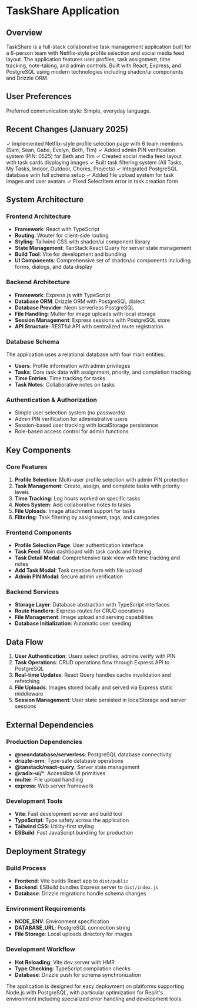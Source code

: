 # TaskShare Application

## Overview

TaskShare is a full-stack collaborative task management application built for a 6-person team with Netflix-style profile selection and social media feed layout. The application features user profiles, task assignment, time tracking, note-taking, and admin controls. Built with React, Express, and PostgreSQL using modern technologies including shadcn/ui components and Drizzle ORM.

## User Preferences

Preferred communication style: Simple, everyday language.

## Recent Changes (January 2025)

✓ Implemented Netflix-style profile selection page with 6 team members (Sam, Sean, Gabe, Evelyn, Beth, Tim)
✓ Added admin PIN verification system (PIN: 0525) for Beth and Tim
✓ Created social media feed layout with task cards displaying images
✓ Built task filtering system (All Tasks, My Tasks, Indoor, Outdoor, Chores, Projects)
✓ Integrated PostgreSQL database with full schema setup
✓ Added file upload system for task images and user avatars
✓ Fixed SelectItem error in task creation form

## System Architecture

### Frontend Architecture
- **Framework**: React with TypeScript
- **Routing**: Wouter for client-side routing
- **Styling**: Tailwind CSS with shadcn/ui component library
- **State Management**: TanStack React Query for server state management
- **Build Tool**: Vite for development and bundling
- **UI Components**: Comprehensive set of shadcn/ui components including forms, dialogs, and data display

### Backend Architecture
- **Framework**: Express.js with TypeScript
- **Database ORM**: Drizzle ORM with PostgreSQL dialect
- **Database Provider**: Neon serverless PostgreSQL
- **File Handling**: Multer for image uploads with local storage
- **Session Management**: Express sessions with PostgreSQL store
- **API Structure**: RESTful API with centralized route registration

### Database Schema
The application uses a relational database with four main entities:
- **Users**: Profile information with admin privileges
- **Tasks**: Core task data with assignment, priority, and completion tracking
- **Time Entries**: Time tracking for tasks
- **Task Notes**: Collaborative notes on tasks

### Authentication & Authorization
- Simple user selection system (no passwords)
- Admin PIN verification for administrative users
- Session-based user tracking with localStorage persistence
- Role-based access control for admin functions

## Key Components

### Core Features
1. **Profile Selection**: Multi-user profile selection with admin PIN protection
2. **Task Management**: Create, assign, and complete tasks with priority levels
3. **Time Tracking**: Log hours worked on specific tasks
4. **Notes System**: Add collaborative notes to tasks
5. **File Uploads**: Image attachment support for tasks
6. **Filtering**: Task filtering by assignment, tags, and categories

### Frontend Components
- **Profile Selection Page**: User authentication interface
- **Task Feed**: Main dashboard with task cards and filtering
- **Task Detail Modal**: Comprehensive task view with time tracking and notes
- **Add Task Modal**: Task creation form with file upload
- **Admin PIN Modal**: Secure admin verification

### Backend Services
- **Storage Layer**: Database abstraction with TypeScript interfaces
- **Route Handlers**: Express routes for CRUD operations
- **File Management**: Image upload and serving capabilities
- **Database Initialization**: Automatic user seeding

## Data Flow

1. **User Authentication**: Users select profiles, admins verify with PIN
2. **Task Operations**: CRUD operations flow through Express API to PostgreSQL
3. **Real-time Updates**: React Query handles cache invalidation and refetching
4. **File Uploads**: Images stored locally and served via Express static middleware
5. **Session Management**: User state persisted in localStorage and server sessions

## External Dependencies

### Production Dependencies
- **@neondatabase/serverless**: PostgreSQL database connectivity
- **drizzle-orm**: Type-safe database operations
- **@tanstack/react-query**: Server state management
- **@radix-ui/***: Accessible UI primitives
- **multer**: File upload handling
- **express**: Web server framework

### Development Tools
- **Vite**: Fast development server and build tool
- **TypeScript**: Type safety across the application
- **Tailwind CSS**: Utility-first styling
- **ESBuild**: Fast JavaScript bundling for production

## Deployment Strategy

### Build Process
- **Frontend**: Vite builds React app to `dist/public`
- **Backend**: ESBuild bundles Express server to `dist/index.js`
- **Database**: Drizzle migrations handle schema changes

### Environment Requirements
- **NODE_ENV**: Environment specification
- **DATABASE_URL**: PostgreSQL connection string
- **File Storage**: Local uploads directory for images

### Development Workflow
- **Hot Reloading**: Vite dev server with HMR
- **Type Checking**: TypeScript compilation checks
- **Database**: Drizzle push for schema synchronization

The application is designed for easy deployment on platforms supporting Node.js with PostgreSQL, with particular optimization for Replit's environment including specialized error handling and development tools.